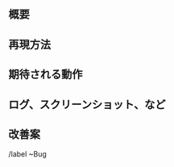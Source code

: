 概要
----


再現方法
--------


期待される動作
------------


ログ、スクリーンショット、など
-------------------------


改善案
------



/label ~Bug
